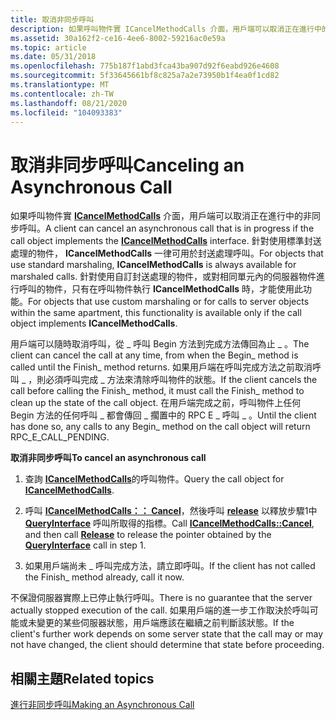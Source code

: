 ```yaml
---
title: 取消非同步呼叫
description: 如果呼叫物件實 ICancelMethodCalls 介面，用戶端可以取消正在進行中的非同步呼叫。
ms.assetid: 30a162f2-ce16-4ee6-8002-59216ac0e59a
ms.topic: article
ms.date: 05/31/2018
ms.openlocfilehash: 775b187f1abd3fca43ba907d92f6eabd926e4608
ms.sourcegitcommit: 5f33645661bf8c825a7a2e73950b1f4ea0f1cd82
ms.translationtype: MT
ms.contentlocale: zh-TW
ms.lasthandoff: 08/21/2020
ms.locfileid: "104093383"
---
```

# <a name="canceling-an-asynchronous-call"></a><span data-ttu-id="bc63e-103">取消非同步呼叫</span><span class="sxs-lookup"><span data-stu-id="bc63e-103">Canceling an Asynchronous Call</span></span>

<span data-ttu-id="bc63e-104">如果呼叫物件實 [**ICancelMethodCalls**](/windows/win32/api/objidlbase/nn-objidlbase-icancelmethodcalls) 介面，用戶端可以取消正在進行中的非同步呼叫。</span><span class="sxs-lookup"><span data-stu-id="bc63e-104">A client can cancel an asynchronous call that is in progress if the call object implements the [**ICancelMethodCalls**](/windows/win32/api/objidlbase/nn-objidlbase-icancelmethodcalls) interface.</span></span> <span data-ttu-id="bc63e-105">針對使用標準封送處理的物件， **ICancelMethodCalls** 一律可用於封送處理呼叫。</span><span class="sxs-lookup"><span data-stu-id="bc63e-105">For objects that use standard marshaling, **ICancelMethodCalls** is always available for marshaled calls.</span></span> <span data-ttu-id="bc63e-106">針對使用自訂封送處理的物件，或對相同單元內的伺服器物件進行呼叫的物件，只有在呼叫物件執行 **ICancelMethodCalls** 時，才能使用此功能。</span><span class="sxs-lookup"><span data-stu-id="bc63e-106">For objects that use custom marshaling or for calls to server objects within the same apartment, this functionality is available only if the call object implements **ICancelMethodCalls**.</span></span>

<span data-ttu-id="bc63e-107">用戶端可以隨時取消呼叫，從 \_ 呼叫 Begin 方法到完成方法傳回為止 \_ 。</span><span class="sxs-lookup"><span data-stu-id="bc63e-107">The client can cancel the call at any time, from when the Begin\_ method is called until the Finish\_ method returns.</span></span> <span data-ttu-id="bc63e-108">如果用戶端在呼叫完成方法之前取消呼叫 \_ ，則必須呼叫完成 \_ 方法來清除呼叫物件的狀態。</span><span class="sxs-lookup"><span data-stu-id="bc63e-108">If the client cancels the call before calling the Finish\_ method, it must call the Finish\_ method to clean up the state of the call object.</span></span> <span data-ttu-id="bc63e-109">在用戶端完成之前，呼叫物件上任何 Begin 方法的任何呼叫 \_ 都會傳回 \_ 擱置中的 RPC E \_ 呼叫 \_ 。</span><span class="sxs-lookup"><span data-stu-id="bc63e-109">Until the client has done so, any calls to any Begin\_ method on the call object will return RPC\_E\_CALL\_PENDING.</span></span>

<span data-ttu-id="bc63e-110">**取消非同步呼叫**</span><span class="sxs-lookup"><span data-stu-id="bc63e-110">**To cancel an asynchronous call**</span></span>

1.  <span data-ttu-id="bc63e-111">查詢 [**ICancelMethodCalls**](/windows/win32/api/objidlbase/nn-objidlbase-icancelmethodcalls)的呼叫物件。</span><span class="sxs-lookup"><span data-stu-id="bc63e-111">Query the call object for [**ICancelMethodCalls**](/windows/win32/api/objidlbase/nn-objidlbase-icancelmethodcalls).</span></span>

2.  <span data-ttu-id="bc63e-112">呼叫 [**ICancelMethodCalls：： Cancel**](/windows/win32/api/objidlbase/nf-objidlbase-icancelmethodcalls-cancel)，然後呼叫 [**release**](/windows/win32/api/unknwn/nf-unknwn-iunknown-release) 以釋放步驟1中 [**QueryInterface**](/windows/desktop/api/Unknwn/nf-unknwn-iunknown-queryinterface(q)) 呼叫所取得的指標。</span><span class="sxs-lookup"><span data-stu-id="bc63e-112">Call [**ICancelMethodCalls::Cancel**](/windows/win32/api/objidlbase/nf-objidlbase-icancelmethodcalls-cancel), and then call [**Release**](/windows/win32/api/unknwn/nf-unknwn-iunknown-release) to release the pointer obtained by the [**QueryInterface**](/windows/desktop/api/Unknwn/nf-unknwn-iunknown-queryinterface(q)) call in step 1.</span></span>

3.  <span data-ttu-id="bc63e-113">如果用戶端尚未 \_ 呼叫完成方法，請立即呼叫。</span><span class="sxs-lookup"><span data-stu-id="bc63e-113">If the client has not called the Finish\_ method already, call it now.</span></span>

<span data-ttu-id="bc63e-114">不保證伺服器實際上已停止執行呼叫。</span><span class="sxs-lookup"><span data-stu-id="bc63e-114">There is no guarantee that the server actually stopped execution of the call.</span></span> <span data-ttu-id="bc63e-115">如果用戶端的進一步工作取決於呼叫可能或未變更的某些伺服器狀態，用戶端應該在繼續之前判斷該狀態。</span><span class="sxs-lookup"><span data-stu-id="bc63e-115">If the client's further work depends on some server state that the call may or may not have changed, the client should determine that state before proceeding.</span></span>

## <a name="related-topics"></a><span data-ttu-id="bc63e-116">相關主題</span><span class="sxs-lookup"><span data-stu-id="bc63e-116">Related topics</span></span>

<dl> <dt>

[<span data-ttu-id="bc63e-117">進行非同步呼叫</span><span class="sxs-lookup"><span data-stu-id="bc63e-117">Making an Asynchronous Call</span></span>](making-an-asynchronous-call.md)
</dt> </dl>

 

 